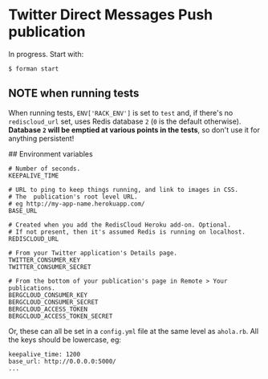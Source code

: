 # Twitter Direct Messages Push publication

In progress. Start with:

	$ forman start

## NOTE when running tests

When running tests, `ENV['RACK_ENV']` is set to `test` and, if there's no `rediscloud_url` set, uses Redis database `2` (`0` is the default otherwise).  **Database `2` will be emptied at various points in the tests**, so don't use it for anything persistent!


## Environment variables

    # Number of seconds.
    KEEPALIVE_TIME 

    # URL to ping to keep things running, and link to images in CSS.
    # The  publication's root level URL.
    # eg http://my-app-name.herokuapp.com/
    BASE_URL

    # Created when you add the RedisCloud Heroku add-on. Optional.
    # If not present, then it's assumed Redis is running on localhost.
    REDISCLOUD_URL

    # From your Twitter application's Details page.
    TWITTER_CONSUMER_KEY
    TWITTER_CONSUMER_SECRET

    # From the bottom of your publication's page in Remote > Your publications.
    BERGCLOUD_CONSUMER_KEY
    BERGCLOUD_CONSUMER_SECRET
    BERGCLOUD_ACCESS_TOKEN
    BERGCLOUD_ACCESS_TOKEN_SECRET

Or, these can all be set in a `config.yml` file at the same level as
`ahola.rb`. All the keys should be lowercase, eg:

	keepalive_time: 1200
	base_url: http://0.0.0.0:5000/
	...


